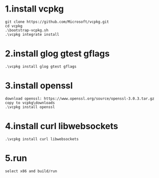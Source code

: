 # 1.install vcpkg
```shell
git clone https://github.com/Microsoft/vcpkg.git
cd vcpkg
.\bootstrap-vcpkg.sh
.\vcpkg integrate install
```

# 2.install glog gtest gflags
``` shell
.\vcpkg install glog gtest gflags
```

# 3.install openssl
``` shell
download openssl: https://www.openssl.org/source/openssl-3.0.3.tar.gz
copy to vcpkg\downloads
.\vcpkg install openssl
```

# 4.install curl libwebsockets
``` shell
.\vcpkg install curl libwebsockets
```

# 5.run
``` shell
select x86 and build/run
```
